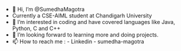 - 👋 Hi, I’m @SumedhaMagotra
-   Currently a CSE-AIML student at Chandigarh University 
- 👀 I’m interested in coding and have covered languages like Java, Python, C and C++ 
- 💞️ I’m looking forward to learning more and doing projects. 
- 📫 How to reach me : - Linkedin - sumedha-magotra
  
<!---
SumedhaMagotra/SumedhaMagotra is a ✨ special ✨ repository because its `README.md` (this file) appears on your GitHub profile.
You can click the Preview link to take a look at your changes.
--->

